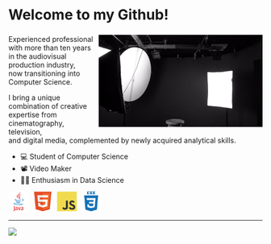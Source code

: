 
  
# Welcome to my Github!       

 
### <img src = "portfolioimage.gif" width = "325px"   align = "right" > 

### 
<div>
  
Experienced professional with more than ten years in the audiovisual production industry, <br>
now transitioning into Computer Science. 

</div>

<div>
I bring a unique combination of creative expertise from cinematography, television,<br> and digital media, complemented by newly acquired analytical skills.
  
</div>




<div>
  
- 💻 Student of Computer Science
- 📽️ Video Maker
- 👩‍💻 Enthusiasm in Data Science

</div>


<div>
  <img src="https://github.com/devicons/devicon/blob/master/icons/java/java-original-wordmark.svg" title="Java" alt="Java" width="40" height="40"/>&nbsp;
  <img src="https://github.com/devicons/devicon/blob/master/icons/html5/html5-original.svg" title="HTML5" alt="HTML" width="40" height="40"/>&nbsp;
  <img src="https://github.com/devicons/devicon/blob/master/icons/javascript/javascript-original.svg" title="JavaScript" alt="JavaScript" width="40" height="40"/>&nbsp;
  <img src="https://github.com/devicons/devicon/blob/master/icons/css3/css3-plain-wordmark.svg" title="CSS3" alt="CSS" width="40" height="40"/>&nbsp;
  
</div>

---


<div align = "left">
<img height = "200em" src="https://github-readme-stats.vercel.app/api/top-langs/?username=brunoklq&show_icons=true&theme=bear&count_private=true"/>

</div>
